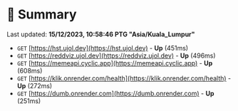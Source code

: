 # 📖 Summary
Last updated: **15/12/2023, 10:58:46 PTG "Asia/Kuala_Lumpur"**

- `GET` [https://hst.ujol.dev](https://hst.ujol.dev) - **Up** (451ms)
- `GET` [https://reddviz.ujol.dev](https://reddviz.ujol.dev) - **Up** (496ms)
- `GET` [https://memeapi.cyclic.app](https://memeapi.cyclic.app) - **Up** (608ms)
- `GET` [https://klik.onrender.com/health](https://klik.onrender.com/health) - **Up** (272ms)
- `GET` [https://dumb.onrender.com](https://dumb.onrender.com) - **Up** (251ms)
